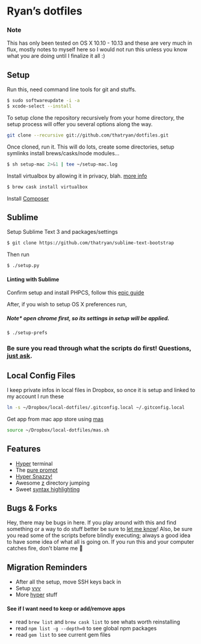 # Ryan’s dotfiles

### Note

This has only been tested on OS X 10.10 - 10.13 and these are very much in flux, mostly notes to myself here so I would not run this unless you know what you are doing until I finalize it all :)

## Setup


Run this, need command line tools for git and stuffs.

```bash
$ sudo softwareupdate -i -a
$ xcode-select --install
```

To setup clone the repository recursively from your home directory, the setup process will offer you several options along the way.

```bash
git clone --recursive git://github.com/thatryan/dotfiles.git
```

Once cloned, run it. This will do lots, create some directories, setup symlinks install brews/casks/node modules...

```bash
$ sh setup-mac 2>&1 | tee ~/setup-mac.log
```

Install virtualbox by allowing it in privacy, blah.
[more info](https://github.com/caskroom/homebrew-cask/issues/39369#issuecomment-334744335)

```bash
$ brew cask install virtualbox
```

Install [Composer](https://getcomposer.org/download/)

## Sublime

Setup Sublime Text 3 and packages/settings

```bash
$ git clone https://github.com/thatryan/sublime-text-bootstrap
```

Then run

```bash
$ ./setup.py
```

#### Linting with Sublime
Confirm setup and install PHPCS, follow this [epic guide](https://webdevstudios.com/2017/04/06/lint-code-like-boss/)

After, if you wish to setup OS X preferences run,
##### Note* open chrome first, so its settings in setup will be applied.

```bash
$ ./setup-prefs
```

### Be sure you read through what the scripts do first! Questions, [just ask](https://github.com/thatryan/dotfiles/issues).

## Local Config Files
I keep private infos in local files in Dropbox, so once it is setup and linked to my account I run these

```bash
ln -s ~/Dropbox/local-dotfiles/.gitconfig.local ~/.gitconfig.local
```

Get app from mac app store using [mas](https://github.com/mas-cli/mas)

```bash
source ~/Dropbox/local-dotfiles/mas.sh
```
## Features
* [Hyper](https://hyper.is/) terminal
* The [pure prompt](https://github.com/sindresorhus/pure)
* [Hyper Snazzy!](https://github.com/sindresorhus/hyper-snazzy)
* Awesome [z](https://github.com/rupa/z) directory jumping
* Sweet [syntax highlighting](https://github.com/zsh-users/zsh-syntax-highlighting)

## Bugs & Forks

Hey, there may be bugs in here. If you play around with this and find something or a way to do stuff better be sure to [let me know](https://github.com/thatryan/dotfiles/issues)! Also, be sure you read some of the scripts before blindly executing; always a good idea to have some idea of what all is going on. If you run this and your computer catches fire, don't blame me :see_no_evil:

## Migration Reminders

* After all the setup, move SSH keys back in
* Setup [vvv](https://varyingvagrantvagrants.org/docs/en-US/installation/)
* More [hyper](https://github.com/bnb/awesome-hyper) stuff


#### See if I want need to keep or add/remove apps

* read `brew list` and `brew cask list` to see whats worth reinstalling
* read `npm list -g --depth=0` to see global npm packages
* read `gem list` to see current gem files

